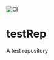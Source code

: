 ![CI](https://github.com/phtorg/testRep/workflows/CI/badge.svg?branch=master)
# testRep
A test repository
